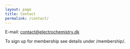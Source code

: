 ```yaml
---
layout: page
title: Contact
permalink: /contact/
---
```


E-mail: contact@electrochemistry.dk

To sign up for membership see details under /membership/.

